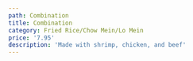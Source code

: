```yaml
---
path: Combination
title: Combination
category: Fried Rice/Chow Mein/Lo Mein
price: '7.95'
description: 'Made with shrimp, chicken, and beef'
---
```


